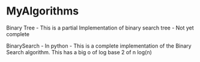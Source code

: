 # MyAlgorithms
Binary Tree - This is a partial Implementation of binary search tree - Not yet complete


BinarySearch - In python - This is a complete implementation of the Binary Search algorithm. This has a big o of log base 2 of n log(n)

